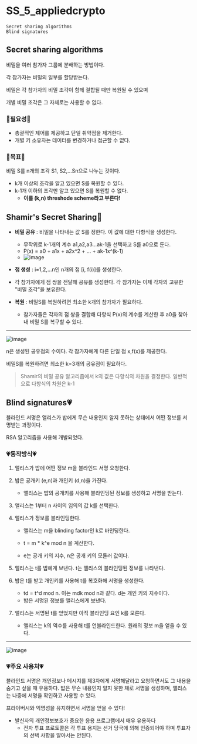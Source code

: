 # SS_5_appliedcrypto

```
Secret sharing algorithms
Blind signatures
```



## Secret sharing algorithms

비밀을 여러 참가자 그룹에 분배하는 방법이다.

각 참가자는 비밀의 일부를 할당받는다.

비밀은 각 참가자의 비밀 조각이 함께 결합될 때만 복원될 수 있으며 

개별 비밀 조각은 그 자체로는 사용할 수 없다.

### 💚필요성💚

- 총괄적인 제어를 제공하고 단일 취약점을 제거한다.
- 개별 키 소유자는 데이터를 변경하거나 접근할 수 없다.

### 💚목표💚

비밀 S를 n개의 조각 S1, S2,...Sn으로 나누는 것이다. 

- k개 이상의 조각을 알고 있으면 S를 복원할 수 있다.
- k-1개 이하의 조각만 알고 있으면 S를 복원할 수 없다.
  - **이를 (k,n) threshode scheme라고 부른다!**



## Shamir's Secret Sharing💚

- **비밀 공유** : 비밀을 나타내는 값 S를 정한다. 이 값에 대한 다항식을 생성한다. 
  - 무작위로 k-1개의 계수 a1,a2,a3...ak-1을 선택하고 S를 a0으로 둔다.
  - P(x) = a0 + a1x + a2x^2 + ... + ak-1x^(k-1)
  - ![image](https://github.com/hhzzzk/studyLog/assets/67236054/b79961c0-c53d-4315-8b0d-6797e5010944)



- **점 생성** : i=1,2,...n인 n개의 점 [i, f(i)]를 생성한다.
- 각 참가자에게 점 쌍을 전달해 공유를 생성한다. 각 참가자는 이제 각자의 고유한 "비밀 조각"을 보유한다.
- **복원** : 비밀S를 복원하려면 최소한 k개의 참가자가 필요하다. 
  - 참가자들은 각자의 점 쌍을 결합해 다항식 P(x)의 계수를 계산한 후 a0을 찾아내 비밀 S를 복구할 수 있다.

---

![image](https://github.com/hhzzzk/studyLog/assets/67236054/f153ce86-f56d-4d9e-a541-84231bc2326d)

n은 생성된 공유점의 수이다. 각 참가자에게 다른 단일 점 x,f(x)를 제공한다. 

비밀S를 복원하려면 최소한 k=3개의 공유점이 필요하다. 

>  Shamir의 비밀 공유 알고리즘에서 k의 값은 다항식의 차원을 결정한다. 일반적으로 다항식의 차원은 k-1





##  Blind signatures💗

블라인드 서명은 앨리스가 밥에게 무슨 내용인지 알지 못하는 상태에서 어떤 정보를 서명받는 과정이다.

RSA 알고리즘을 사용해 개발되었다.

### 💗동작방식💗

1. 앨리스가 밥에 어떤 정보 m을 블라인드 서명 요청한다.

2. 밥은 공개키 (e,n)과 개인키 (d,n)을 가진다.

   - 앨리스는 밥의 공개키를 사용해 블라인딩된 정보를 생성하고 서명을 받는다.

3. 앨리스는 1부터 n 사이의 임의의 값 k를 선택한다.

4. 앨리스가 정보를 블라인딩한다.

   - 앨리스는 m을 blinding factor인 k로 바인딩한다.


   - t = m * k^e mod n 을 계산한다.
   - e는 공개 키의 지수, n은 공개 키의 모듈러 값이다.

5. 앨리스는 t를 밥에게 보낸다. t는 앨리스의 블라인딩된 정보를 나타낸다.

6. 밥은 t를 받고 개인키를 사용해 t를 복호화해 서명을 생성한다.

   - td = t^d mod n. 이는 mdk mod n과 같다. d는 개인 키의 지수이다.
   - 밥은 서명된 정보를 앨리스에게 보낸다.

7. 앨리스는 서명된 t를 얻었지만 아직 블라인딩 요인 k를 모른다.

   - 앨리스는 k의 역수를 사용해 t를 언블라인드한다. 원래의 정보 m을 얻을 수 있다.

---

![image](https://github.com/hhzzzk/studyLog/assets/67236054/ddf50097-2b45-4394-8f27-588c36afabde)



### 💗주요 사용처💗

블라인드 서명은 개인정보나 메시지를 제3자에게 서명해달라고 요청하면서도 그 내용을 숨기고 싶을 때 유용하다. 밥은 무슨 내용인지 알지 못한 채로 서명을 생성하며, 앨리스는 나중에 서명을 확인하고 사용할 수 있다. 

프라이버시와 익명성을 유지하면서 서명을 얻을 수 있다!

- 발신자의 개인정보보호가 중요한 응용 프로그램에서 매우 유용하다
  - 전자 투표 프로토콜은 각 투표 용지는 선거 당국에 의해 인증되어야 하며 투표자의 선택 사항을 알아서는 안된다. 



